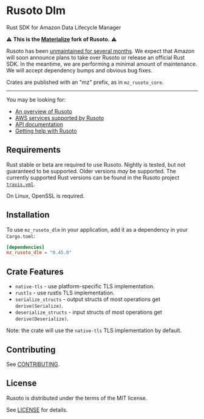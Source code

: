 
# Rusoto Dlm
Rust SDK for Amazon Data Lifecycle Manager

⚠️ **This is the [Materialize](https://materialize.com) fork of Rusoto.** ⚠️

Rusoto has been [unmaintained for several months](https://github.com/rusoto/rusoto/issues/1651).
We expect that Amazon will soon announce plans to take over Rusoto or release
an official Rust SDK. In the meantime, we are performing a minimal amount of
maintenance. We will accept dependency bumps and obvious bug fixes.

Crates are published with an "mz" prefix, as in `mz_rusoto_core`.

---

You may be looking for:

* [An overview of Rusoto][rusoto-overview]
* [AWS services supported by Rusoto][supported-aws-services]
* [API documentation][api-documentation]
* [Getting help with Rusoto][rusoto-help]

## Requirements

Rust stable or beta are required to use Rusoto. Nightly is tested, but not guaranteed to be supported. Older
versions _may_ be supported. The currently supported Rust versions can be found in the Rusoto project
[`travis.yml`](https://github.com/rusoto/rusoto/blob/master/.travis.yml).

On Linux, OpenSSL is required.

## Installation

To use `mz_rusoto_dlm` in your application, add it as a dependency in your `Cargo.toml`:

```toml
[dependencies]
mz_rusoto_dlm = "0.45.0"
```

## Crate Features
- `native-tls` - use platform-specific TLS implementation.
- `rustls` - use rustls TLS implementation.
- `serialize_structs` - output structs of most operations get `derive(Serialize)`.
- `deserialize_structs` - input structs of most operations get `derive(Deserialize)`.

Note: the crate will use the `native-tls` TLS implementation by default.

## Contributing

See [CONTRIBUTING][contributing].

## License

Rusoto is distributed under the terms of the MIT license.

See [LICENSE][license] for details.

[api-documentation]: https://docs.rs/mz_rusoto_dlm "API documentation"
[license]: https://github.com/rusoto/rusoto/blob/master/LICENSE "MIT License"
[contributing]: https://github.com/rusoto/rusoto/blob/master/CONTRIBUTING.md "Contributing Guide"
[rusoto-help]: https://www.rusoto.org/help.html "Getting help with Rusoto"
[rusoto-overview]: https://www.rusoto.org/ "Rusoto overview"
[supported-aws-services]: https://www.rusoto.org/supported-aws-services.html "List of AWS services supported by Rusoto"
        
